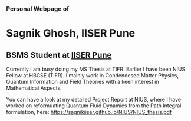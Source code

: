 ### Personal Webpage of
# Sagnik Ghosh, IISER Pune
## BSMS Student at [IISER Pune](http://iiserpune.ac.in)


Currently I am busy doing my MS Thesis at TIFR.
Earlier I have been NIUS Fellow at HBCSE (TIFR).
I mainly work in Condendesed Matter Physics, Quantum Information and Field Theories with a keen interest in Mathematical Aspects. 

You can have a look at my detailed Project Report at NIUS, where I have worked on reformuating Quantum Fluid Dynamics from the Path Integral formulation, here:
https://sagnikiiser.github.io/NIUS/NIUS_thesis.pdf
